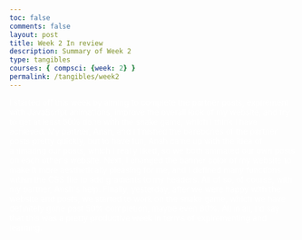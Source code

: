 ```yaml
---
toc: false
comments: false
layout: post
title: Week 2 In review
description: Summary of Week 2
type: tangibles
courses: { compsci: {week: 2} }
permalink: /tangibles/week2
---
```


<p style="color:white;">I started off this week by aiming to complete the partner posts, expirement with JavaScript animations, improve the overall look of my website, and try to get at least 50% done with the snake game, which I think I have achieved. My partner, Ansh, and I finished the barebones of the partner posts pretty quickly, but to have fun, Ansh came up with the idea of animating our posts, which I really liked, so we both animated our own posts on each other's website. Next, I changed the banner color of my website to make it more aesthetically pleasing for me, and I defined many functions within the CSS file to add gradients to my headers. All of so, of course, with my partner, Ansh's help. Finally, yesterday, after we were happy with the website and posts, we started to work on the snake game, which we have definitely gone past 50% completion, maybe even 80%. All in all, I'd say that this was a pretty productive week in terms of expirementing and learning.</p>